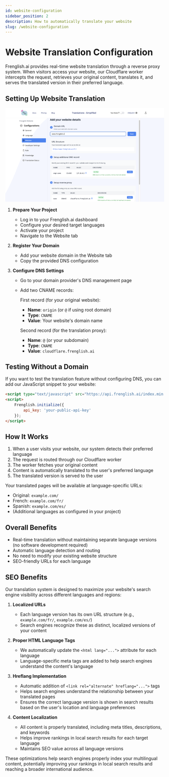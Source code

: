 ```yaml
---
id: website-configuration
sidebar_position: 2
description: How to automatically translate your website
slug: /website-configuration
---
```


# Website Translation Configuration

Frenglish.ai provides real-time website translation through a reverse proxy system. When visitors access your website, our Cloudflare worker intercepts the request, retrieves your original content, translates it, and serves the translated version in their preferred language.

## Setting Up Website Translation

![Website Configuration](../../../../../../assets/website-configuration.png)

1. **Prepare Your Project**
   - Log in to your Frenglish.ai dashboard
   - Configure your desired target languages
   - Activate your project
   - Navigate to the Website tab

2. **Register Your Domain**
   - Add your website domain in the Website tab
   - Copy the provided DNS configuration

3. **Configure DNS Settings**
   - Go to your domain provider's DNS management page
   - Add two CNAME records:

     First record (for your original website):
     - **Name**: `origin` (or `@` if using root domain)
     - **Type**: `CNAME`
     - **Value**: Your website's domain name

     Second record (for the translation proxy):
     - **Name**: `@` (or your subdomain)
     - **Type**: `CNAME`
     - **Value**: `cloudflare.frenglish.ai`

## Testing Without a Domain

If you want to test the translation feature without configuring DNS, you can add our JavaScript snippet to your website:

```html
<script type="text/javascript" src="https://api.frenglish.ai/index.min.js"></script>
<script>
    Frenglish.initialize({
        api_key: 'your-public-api-key' 
    });
</script>
```

## How It Works

1. When a user visits your website, our system detects their preferred language
2. The request is routed through our Cloudflare worker
3. The worker fetches your original content
4. Content is automatically translated to the user's preferred language
5. The translated version is served to the user

Your translated pages will be available at language-specific URLs:
- Original: `example.com/`
- French: `example.com/fr/`
- Spanish: `example.com/es/`
- (Additional languages as configured in your project)

## Overall Benefits
- Real-time translation without maintaining separate language versions (no software development required)
- Automatic language detection and routing
- No need to modify your existing website structure
- SEO-friendly URLs for each language

## SEO Benefits

Our translation system is designed to maximize your website's search engine visibility across different languages and regions:

1. **Localized URLs**
   - Each language version has its own URL structure (e.g., `example.com/fr/`, `example.com/es/`)
   - Search engines recognize these as distinct, localized versions of your content

2. **Proper HTML Language Tags**
   - We automatically update the `<html lang="...">` attribute for each language
   - Language-specific meta tags are added to help search engines understand the content's language

3. **Hreflang Implementation**
   - Automatic addition of `<link rel="alternate" hreflang="...">` tags
   - Helps search engines understand the relationship between your translated pages
   - Ensures the correct language version is shown in search results based on the user's location and language preferences

4. **Content Localization**
   - All content is properly translated, including meta titles, descriptions, and keywords
   - Helps improve rankings in local search results for each target language
   - Maintains SEO value across all language versions

These optimizations help search engines properly index your multilingual content, potentially improving your rankings in local search results and reaching a broader international audience.
